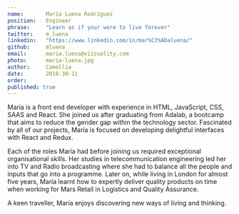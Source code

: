 ```yaml
---
name:       María Luena Rodríguez
position:   Engineer
phrase:     "Learn as if your were to live forever"
twitter:    m_luena
linkedin:   "https://www.linkedin.com/in/mar%C3%ADaluena/"
github:		mluena
email:      maria.luena@vizzuality.com
photo:      maria-luena.jpg
author:     Camellia
date:       2018-30-11
order:      
published: true
---
```

María is a front end developer with experience in HTML, JavaScript, CSS, SAAS and React. She joined us after graduating from Adalab, a bootcamp that aims to reduce the gender gap within the technology sector. Fascinated by all of our projects, María is focused on developing delightful interfaces with React and Redux. 

Each of the roles María had before joining us required exceptional organisational skills. Her studies in telecommunication engineering led her into TV and Radio broadcasting where she had to balance all the people and inputs that go into a programme. Later on, while living in London for almost five years, María learnt how to expertly deliver quality products on time when working for Mars Retail in Logistics and Quality Assurance.

A keen traveller, María enjoys discovering new ways of living and thinking. 
